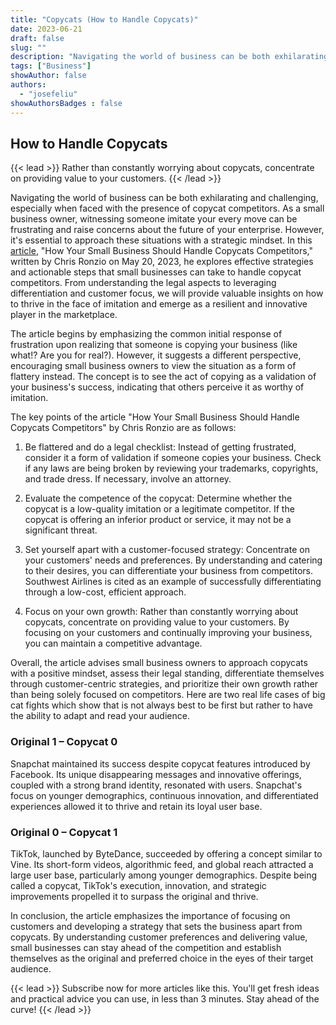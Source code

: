 ```yaml
---
title: "Copycats (How to Handle Copycats)"
date: 2023-06-21
draft: false
slug: ""
description: "Navigating the world of business can be both exhilarating and challenging, especially when faced with the presence of copycat competitors."
tags: ["Business"]
showAuthor: false
authors:
  - "josefeliu"
showAuthorsBadges : false  
---
```

## How to Handle Copycats
{{< lead >}}
Rather than constantly worrying about copycats, concentrate on providing value to your customers.
{{< /lead >}}

Navigating the world of business can be both exhilarating and challenging, especially when faced with the presence of copycat competitors. As a small business owner, witnessing someone imitate your every move can be frustrating and raise concerns about the future of your enterprise. However, it's essential to approach these situations with a strategic mindset. In this [article](https://www.entrepreneur.com/leadership/how-your-small-business-should-handle-copycats-competitors/448949), "How Your Small Business Should Handle Copycats Competitors," written by Chris Ronzio on May 20, 2023, he explores effective strategies and actionable steps that small businesses can take to handle copycat competitors. From understanding the legal aspects to leveraging differentiation and customer focus, we will provide valuable insights on how to thrive in the face of imitation and emerge as a resilient and innovative player in the marketplace.

The article begins by emphasizing the common initial response of frustration upon realizing that someone is copying your business (like what!? Are you for real?). However, it suggests a different perspective, encouraging small business owners to view the situation as a form of flattery instead. The concept is to see the act of copying as a validation of your business's success, indicating that others perceive it as worthy of imitation.

The key points of the article "How Your Small Business Should Handle Copycats Competitors" by Chris Ronzio are as follows:

1. Be flattered and do a legal checklist: Instead of getting frustrated, consider it a form of validation if someone copies your business. Check if any laws are being broken by reviewing your trademarks, copyrights, and trade dress. If necessary, involve an attorney.

2. Evaluate the competence of the copycat: Determine whether the copycat is a low-quality imitation or a legitimate competitor. If the copycat is offering an inferior product or service, it may not be a significant threat.

3. Set yourself apart with a customer-focused strategy: Concentrate on your customers' needs and preferences. By understanding and catering to their desires, you can differentiate your business from competitors. Southwest Airlines is cited as an example of successfully differentiating through a low-cost, efficient approach.

4. Focus on your own growth: Rather than constantly worrying about copycats, concentrate on providing value to your customers. By focusing on your customers and continually improving your business, you can maintain a competitive advantage.

Overall, the article advises small business owners to approach copycats with a positive mindset, assess their legal standing, differentiate themselves through customer-centric strategies, and prioritize their own growth rather than being solely focused on competitors.
Here are two real life cases of big cat fights which show that is not always best to be first but rather to have the ability to adapt and read your audience. 

### Original 1 – Copycat 0
Snapchat maintained its success despite copycat features introduced by Facebook. Its unique disappearing messages and innovative offerings, coupled with a strong brand identity, resonated with users. Snapchat's focus on younger demographics, continuous innovation, and differentiated experiences allowed it to thrive and retain its loyal user base. 

### Original 0 – Copycat 1
TikTok, launched by ByteDance, succeeded by offering a concept similar to Vine. Its short-form videos, algorithmic feed, and global reach attracted a large user base, particularly among younger demographics. Despite being called a copycat, TikTok's execution, innovation, and strategic improvements propelled it to surpass the original and thrive. 

In conclusion, the article emphasizes the importance of focusing on customers and developing a strategy that sets the business apart from copycats. By understanding customer preferences and delivering value, small businesses can stay ahead of the competition and establish themselves as the original and preferred choice in the eyes of their target audience.


{{< lead >}}
Subscribe now for more articles like this. You'll get fresh ideas and practical advice you can use, in less than 3 minutes. Stay ahead of the curve!
{{< /lead >}}
<script async data-uid="99db4e9842" src="https://javier-feliu.ck.page/99db4e9842/index.js"></script>


